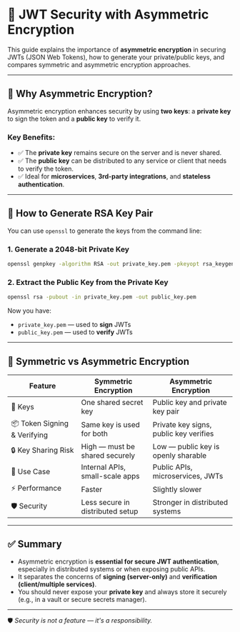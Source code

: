 # 🔐 JWT Security with Asymmetric Encryption

This guide explains the importance of **asymmetric encryption** in securing JWTs (JSON Web Tokens), how to generate your
private/public keys, and compares symmetric and asymmetric encryption approaches.

---

## 📌 Why Asymmetric Encryption?

Asymmetric encryption enhances security by using **two keys**: a **private key** to sign the token and a **public key**
to verify it.

### Key Benefits:

- ✅ The **private key** remains secure on the server and is never shared.
- ✅ The **public key** can be distributed to any service or client that needs to verify the token.
- ✅ Ideal for **microservices**, **3rd-party integrations**, and **stateless authentication**.

---

## 🔧 How to Generate RSA Key Pair

You can use `openssl` to generate the keys from the command line:

### 1. Generate a 2048-bit Private Key

```bash
openssl genpkey -algorithm RSA -out private_key.pem -pkeyopt rsa_keygen_bits:2048
```

### 2. Extract the Public Key from the Private Key

```bash
openssl rsa -pubout -in private_key.pem -out public_key.pem
```

Now you have:

- `private_key.pem` — used to **sign** JWTs
- `public_key.pem` — used to **verify** JWTs

---

## 🔐 Symmetric vs Asymmetric Encryption

| Feature                      | Symmetric Encryption             | Asymmetric Encryption                  |
|------------------------------|----------------------------------|----------------------------------------|
| 🔑 Keys                      | One shared secret key            | Public key and private key pair        |
| 📦 Token Signing & Verifying | Same key is used for both        | Private key signs, public key verifies |
| 🔒 Key Sharing Risk          | High — must be shared securely   | Low — public key is openly sharable    |
| 🤝 Use Case                  | Internal APIs, small-scale apps  | Public APIs, microservices, JWTs       |
| ⚡ Performance                | Faster                           | Slightly slower                        |
| 🛡️ Security                 | Less secure in distributed setup | Stronger in distributed systems        |

---

## ✅ Summary

- Asymmetric encryption is **essential for secure JWT authentication**, especially in distributed systems or when
  exposing public APIs.
- It separates the concerns of **signing (server-only)** and **verification (client/multiple services)**.
- You should never expose your **private key** and always store it securely (e.g., in a vault or secure secrets
  manager).

---

🛡️ *Security is not a feature — it's a responsibility.*
